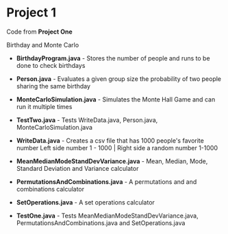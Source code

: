 # Project 1

Code from **Project One** 

Birthday and Monte Carlo
   - **BirthdayProgram.java** - Stores the number of people and runs to be done to check birthdays
   - **Person.java** - Evaluates a given group size the probability of two people sharing the same birthday
   - **MonteCarloSimulation.java** - Simulates the Monte Hall Game and can run it multiple times
   - **TestTwo.java** - Tests WriteData.java, Person.java, MonteCarloSimulation.java
   - **WriteData.java** - Creates a csv file that has 1000 people's favorite number
                          Left side number 1 - 1000 | Right side a random number 1-1000
                          
                           
   - **MeanMedianModeStandDevVariance.java** - Mean, Median, Mode, Standard Deviation and Variance calculator
   - **PermutationsAndCombinations.java** - A permutations and and combinations calculator
   - **SetOperations.java** - A set operations calculator
   - **TestOne.java** - Tests MeanMedianModeStandDevVariance.java, PermutationsAndCombinations.java and SetOperations.java
